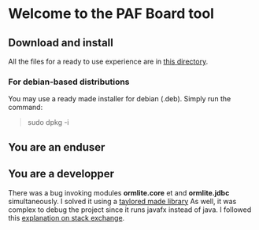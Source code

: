 # Welcome to the PAF Board tool
## Download and install
All the files for a ready to use experience are in [this directory](/target).
### For debian-based distributions
You may use a ready made installer for debian (.deb). Simply run the command:
> sudo dpkg -i 
## You are an enduser

## You are a developper
There was a bug invoking modules **ormlite.core** et and **ormlite.jdbc** simultaneously.
I solved it using a [taylored made library](https://jitpack.io/#com.gitlab.grrfe/ormlitebuild/5.1.1)
As well, it was complex to debug the project since it runs javafx instead of java.
I followed this [explanation on stack exchange](https://stackoverflow.com/questions/56197372/i-cant-debug-an-application-using-netbeans-11-with-javafx-12/56207033#56207033).
<!--stackedit_data:
eyJoaXN0b3J5IjpbNDg0OTEyNzMxXX0=
-->